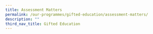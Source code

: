 ```yaml
---
title: Assessment Matters
permalink: /our-programmes/gifted-education/assessment-matters/
description: ""
third_nav_title: Gifted Education
---
```

